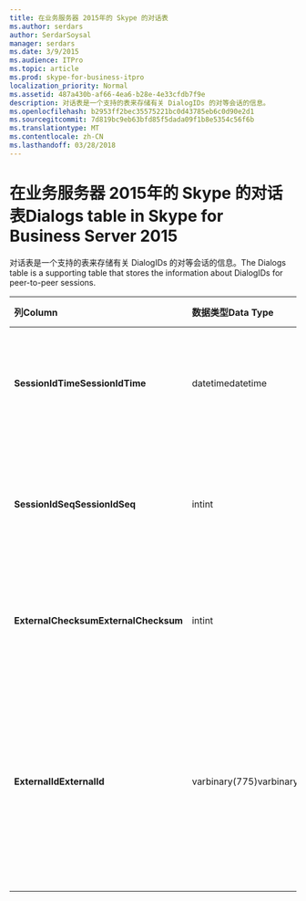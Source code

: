 ```yaml
---
title: 在业务服务器 2015年的 Skype 的对话表
ms.author: serdars
author: SerdarSoysal
manager: serdars
ms.date: 3/9/2015
ms.audience: ITPro
ms.topic: article
ms.prod: skype-for-business-itpro
localization_priority: Normal
ms.assetid: 487a430b-af66-4ea6-b28e-4e33cfdb7f9e
description: 对话表是一个支持的表来存储有关 DialogIDs 的对等会话的信息。
ms.openlocfilehash: b2953ff2bec35575221bc0d43785eb6c0d90e2d1
ms.sourcegitcommit: 7d819bc9eb63bfd85f5dada09f1b8e5354c56f6b
ms.translationtype: MT
ms.contentlocale: zh-CN
ms.lasthandoff: 03/28/2018
---
```

# <a name="dialogs-table-in-skype-for-business-server-2015"></a><span data-ttu-id="2cdb0-103">在业务服务器 2015年的 Skype 的对话表</span><span class="sxs-lookup"><span data-stu-id="2cdb0-103">Dialogs table in Skype for Business Server 2015</span></span>
 
<span data-ttu-id="2cdb0-104">对话表是一个支持的表来存储有关 DialogIDs 的对等会话的信息。</span><span class="sxs-lookup"><span data-stu-id="2cdb0-104">The Dialogs table is a supporting table that stores the information about DialogIDs for peer-to-peer sessions.</span></span>
  
|<span data-ttu-id="2cdb0-105">**列**</span><span class="sxs-lookup"><span data-stu-id="2cdb0-105">**Column**</span></span>|<span data-ttu-id="2cdb0-106">**数据类型**</span><span class="sxs-lookup"><span data-stu-id="2cdb0-106">**Data Type**</span></span>|<span data-ttu-id="2cdb0-107">**键/索引**</span><span class="sxs-lookup"><span data-stu-id="2cdb0-107">**Key/Index**</span></span>|<span data-ttu-id="2cdb0-108">**详细信息**</span><span class="sxs-lookup"><span data-stu-id="2cdb0-108">**Details**</span></span>|
|:-----|:-----|:-----|:-----|
|<span data-ttu-id="2cdb0-109">**SessionIdTime**</span><span class="sxs-lookup"><span data-stu-id="2cdb0-109">**SessionIdTime**</span></span> <br/> |<span data-ttu-id="2cdb0-110">datetime</span><span class="sxs-lookup"><span data-stu-id="2cdb0-110">datetime</span></span>  <br/> |<span data-ttu-id="2cdb0-111">Primary</span><span class="sxs-lookup"><span data-stu-id="2cdb0-111">Primary</span></span>  <br/> |<span data-ttu-id="2cdb0-112">会话的请求; 时间与 SessionIDSeq 配合使用，以唯一标识会话。</span><span class="sxs-lookup"><span data-stu-id="2cdb0-112">Time of session request; used in conjunction with SessionIDSeq to uniquely identify a session.</span></span>  <br/> |
|<span data-ttu-id="2cdb0-113">**SessionIdSeq**</span><span class="sxs-lookup"><span data-stu-id="2cdb0-113">**SessionIdSeq**</span></span> <br/> |<span data-ttu-id="2cdb0-114">int</span><span class="sxs-lookup"><span data-stu-id="2cdb0-114">int</span></span>  <br/> |<span data-ttu-id="2cdb0-115">Primary</span><span class="sxs-lookup"><span data-stu-id="2cdb0-115">Primary</span></span>  <br/> |<span data-ttu-id="2cdb0-116">以标识会话的 ID 号。</span><span class="sxs-lookup"><span data-stu-id="2cdb0-116">ID number to identify the session.</span></span> <span data-ttu-id="2cdb0-117">与 SessionIDTime 配合使用，以唯一标识会话。</span><span class="sxs-lookup"><span data-stu-id="2cdb0-117">Used in conjunction with SessionIDTime to uniquely identify a session.</span></span>  <br/> |
|<span data-ttu-id="2cdb0-118">**ExternalChecksum**</span><span class="sxs-lookup"><span data-stu-id="2cdb0-118">**ExternalChecksum**</span></span> <br/> |<span data-ttu-id="2cdb0-119">int</span><span class="sxs-lookup"><span data-stu-id="2cdb0-119">int</span></span>  <br/> | <br/> |<span data-ttu-id="2cdb0-120">ExternalID 的校验和。</span><span class="sxs-lookup"><span data-stu-id="2cdb0-120">Checksum of the ExternalID.</span></span> <span data-ttu-id="2cdb0-121">此字段用于提高数据库搜索的速度。</span><span class="sxs-lookup"><span data-stu-id="2cdb0-121">This field is used to increase the speed of database searches.</span></span>  <br/> |
|<span data-ttu-id="2cdb0-122">**ExternalId**</span><span class="sxs-lookup"><span data-stu-id="2cdb0-122">**ExternalId**</span></span> <br/> |<span data-ttu-id="2cdb0-123">varbinary(775)</span><span class="sxs-lookup"><span data-stu-id="2cdb0-123">varbinary(775)</span></span>  <br/> | <br/> |<span data-ttu-id="2cdb0-124">SIP 对话框 ID 存储为二进制文件。</span><span class="sxs-lookup"><span data-stu-id="2cdb0-124">SIP dialog ID, stored as a binary.</span></span> <span data-ttu-id="2cdb0-125">该二进制文件的格式为：</span><span class="sxs-lookup"><span data-stu-id="2cdb0-125">The format of the binary is:</span></span>  <br/> <span data-ttu-id="2cdb0-126">对话; 从标记; 到标记</span><span class="sxs-lookup"><span data-stu-id="2cdb0-126">dialog;from-tag;to-tag</span></span>  <br/> <span data-ttu-id="2cdb0-127">此数据可以转换为文本格式，使用以下语法：</span><span class="sxs-lookup"><span data-stu-id="2cdb0-127">This data can be converted to text format by using this syntax:</span></span>  <br/>  `cast(cast(ExternalId as varbinary(max)) as varchar(max))` <br/> |
   

